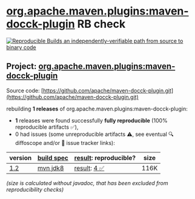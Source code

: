 [org.apache.maven.plugins:maven-docck-plugin](https://central.sonatype.com/artifact/org.apache.maven.plugins/maven-docck-plugin/versions) RB check
=======

[![Reproducible Builds](https://reproducible-builds.org/images/logos/rb.svg) an independently-verifiable path from source to binary code](https://reproducible-builds.org/)

## Project: [org.apache.maven.plugins:maven-docck-plugin](https://central.sonatype.com/artifact/org.apache.maven.plugins/maven-docck-plugin/versions)

Source code: [https://github.com/apache/maven-docck-plugin.git](https://github.com/apache/maven-docck-plugin.git)

rebuilding **1 releases** of org.apache.maven.plugins:maven-docck-plugin:
- **1** releases were found successfully **fully reproducible** (100% reproducible artifacts :white_check_mark:),
- 0 had issues (some unreproducible artifacts :warning:, see eventual :mag: diffoscope and/or :memo: issue tracker links):

| version | [build spec](/BUILDSPEC.md) | [result](https://reproducible-builds.org/docs/jvm/): reproducible? | size |
| -- | --------- | ------ | -- |
| [1.2](https://central.sonatype.com/artifact/org.apache.maven.plugins/maven-docck-plugin/1.2/pom) | [mvn jdk8](maven-docck-plugin-1.2.buildspec) | [result](maven-docck-plugin-1.2.buildinfo): [4 :white_check_mark: ](maven-docck-plugin-1.2.buildcompare) | 116K |

<i>(size is calculated without javadoc, that has been excluded from reproducibility checks)</i>

